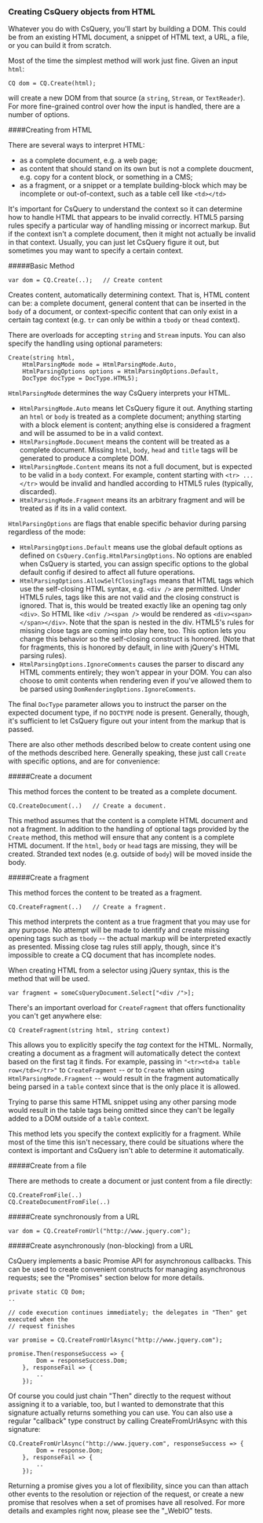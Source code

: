 ### Creating CsQuery objects from HTML

Whatever you do with CsQuery, you'll start by building a DOM. This could be from an existing HTML document, a snippet of HTML text, a URL, a file, or you can build it from scratch. 

Most of the time the simplest method will work just fine. Given an input `html`:

    CQ dom = CQ.Create(html);

will create a new DOM from that source (a `string`, `Stream`, or `TextReader`). For more fine-grained control over how the input is handled, there are a number of options.

####Creating from HTML

There are several ways to interpret HTML: 

* as a complete document, e.g. a web page; 
* as content that should stand on its own but is not a complete doucment, e.g. copy for a content block, or something in a CMS; 
* as a fragment, or a snippet or a template building-block which may be incomplete or out-of-context, such as a table cell like `<td></td>`

It's important for CsQuery to understand the context so it can determine how to handle HTML that appears to be invalid correctly. HTML5 parsing rules specify a particular way of handling missing or incorrect markup. But if the context isn't a complete document, then it might not actually be invalid in that context. Usually, you can just let CsQuery figure it out, but sometimes you may want to specify a certain context.

#####Basic Method

    var dom = CQ.Create(..);   // Create content

Creates content, automatically determining context. That is, HTML content can be: a complete document, general content that can be inserted in the `body` of a document, or context-specific content that can only exist in a certain tag context (e.g. `tr` can only be within a `tbody` or `thead` context).

There are overloads for accepting `string` and  `Stream` inputs. You can also specify the handling using optional parameters:

    Create(string html, 
        HtmlParsingMode mode = HtmlParsingMode.Auto, 
        HtmlParsingOptions options = HtmlParsingOptions.Default,
        DocType docType = DocType.HTML5);

`HtmlParsingMode` determines the way CsQuery interprets your HTML.

* `HtmlParsingMode.Auto` means let CsQuery figure it out. Anything starting an `html` or `body` is treated as a complete document; anything starting with a block element is content; anything else is considered a fragment and will be assumed to be in a valid context.
* `HtmlParsingMode.Document` means the content will be treated as a complete document. Missing `html`, `body`, `head` and `title` tags will be generated to produce a complete DOM.
* `HtmlParsingMode.Content` means its not a full document, but is expected to be valid in a `body` context. For example, content starting with `<tr> ... </tr>` would be invalid and handled according to HTML5 rules (typically, discarded).
* `HtmlParsingMode.Fragment` means its an arbitrary fragment and will be treated as if its in a valid context.

`HtmlParsingOptions` are flags that enable specific behavior during parsing regardless of the mode:

* `HtmlParsingOptions.Default` means use the global default options as defined on  `CsQuery.Config.HtmlParsingOptions`. No options are enabled when CsQuery is started, you can assign specific options to the global default config if desired to affect all future operations.
* `HtmlParsingOptions.AllowSelfClosingTags` means that HTML tags which use the self-closing HTML syntax, e.g. `<div />` are permitted. Under HTML5 rules, tags like this are not valid and the closing construct is ignored. That is, this would be treated exactly like an opening tag only `<div>`. So HTML like `<div /><span />` would be rendered as `<div><span></span></div>`. Note that the span is nested in the div. HTML5's rules for missing close tags are coming into play here, too. This option lets you change this behavior so the self-closing construct is honored. (Note that for fragments, this is honored by default, in line with jQuery's HTML parsing rules).
* `HtmlParsingOptions.IgnoreComments` causes the parser to discard any HTML comments entirely; they won't appear in your DOM. You can also choose to omit contents when rendering even if you've allowed them to be parsed using `DomRenderingOptions.IgnoreComments`.

The final `DocType` parameter allows you to instruct the parser on the expected document type, if no `DOCTYPE` node is present. Generally, though, it's sufficient to let CsQuery figure out your intent from the markup that is passed.

There are also other methods described below to create content using one of the methods described here. Generally speaking, these just call `Create` with specific options, and are for convenience:

#####Create a document

This method forces the content to be treated as a complete document.

    CQ.CreateDocument(..)   // Create a document. 

This method assumes that the content is a complete HTML document and not a fragment. In addition to the handling of optional tags provided by the `Create` method, this method will ensure that any content is a complete HTML document. If the `html`, `body` or `head` tags are missing, they will be created. Stranded text nodes (e.g. outside of `body`) will be moved inside the body. 

#####Create a fragment
    
This method forces the content to be treated as a fragment.

    CQ.CreateFragment(..)   // Create a fragment. 

This method interprets the content as a true fragment that you may use for any purpose. No attempt will be made to identify and create missing opening tags such as `tbody` -- the actual markup will be interpreted exactly as presented. Missing close tag rules still apply, though, since it's impossible to create a CQ document that has incomplete nodes. 

When creating HTML from a selector using jQuery syntax, this is the method that will be used.

    var fragment = someCsQueryDocument.Select["<div /">];

There's an important overload for `CreateFragment` that offers functionality you can't get anywhere else:

    CQ CreateFragment(string html, string context)

This allows you to explicitly specify the *tag* context for the HTML. Normally, creating a document as a fragment will automatically detect the context based on the first tag it finds. For example, passing in `"<tr><td>a table row</td></tr>"` to `CreateFragment` -- or to `Create` when using `HtmlParsingMode.Fragment` -- would result in the fragment automatically being parsed in a `table` context since that is the only place it is allowed.

Trying to parse this same HTML snippet using any other parsing mode would result in the table tags being omitted since they can't be legally added to a DOM outside of a `table` context.

This method lets you specify the context explicitly for a fragment. While most of the time this isn't necessary, there could be situations where the context is important and CsQuery isn't able to determine it automatically.

#####Create from a file

There are methods to create a document or just content from a file directly:

    CQ.CreateFromFile(..)
    CQ.CreateDocumentFromFile(..) 
    

#####Create synchronously from a URL

    var dom = CQ.CreateFromUrl("http://www.jquery.com");
    

#####Create asynchronously (non-blocking) from a URL

CsQuery implements a basic Promise API for asynchronous callbacks. This can be used to create convenient constructs for managing asynchronous requests; see the "Promises" section below for more details.
   
    private static CQ Dom;
    ..
 
    // code execution continues immediately; the delegates in "Then" get executed when the
    // request finishes

    var promise = CQ.CreateFromUrlAsync("http://www.jquery.com");
    
    promise.Then(responseSuccess => {
            Dom = responseSuccess.Dom;        
        }, responseFail => { 
            ..  
        });

Of course you could just chain "Then" directly to the request without assigning it to a variable, too, but I wanted to demonstrate that this signature actually returns something you can use. You can also use a regular "callback" type construct by calling CreateFromUrlAsync with this signature:

    CQ.CreateFromUrlAsync("http://www.jquery.com", responseSuccess => {
            Dom = response.Dom;        
        }, responseFail => {
            ..
        });

Returning a promise gives you a lot of flexibility, since you can than attach other events to the resolution or rejection of the request, or create a new promise that resolves when a set of promises have all resolved. For more details and examples right now, please see the "_WebIO" tests.